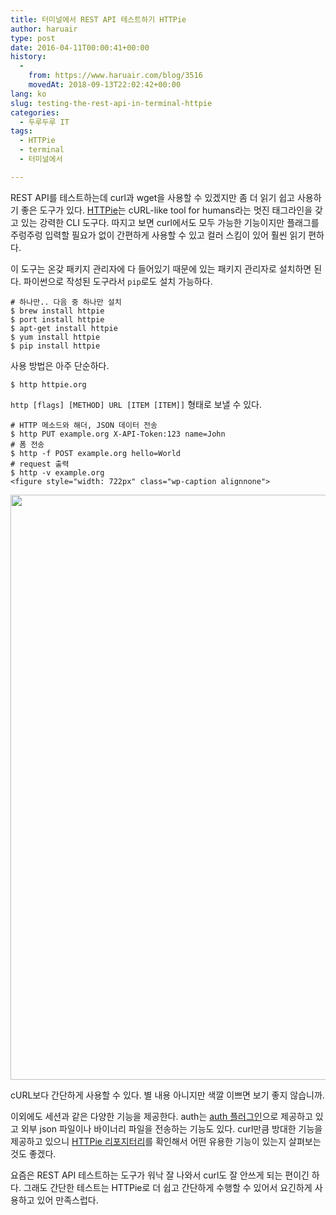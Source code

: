 ```yaml
---
title: 터미널에서 REST API 테스트하기 HTTPie
author: haruair
type: post
date: 2016-04-11T00:00:41+00:00
history:
  - 
    from: https://www.haruair.com/blog/3516
    movedAt: 2018-09-13T22:02:42+00:00
lang: ko
slug: testing-the-rest-api-in-terminal-httpie
categories:
  - 두루두루 IT
tags:
  - HTTPie
  - terminal
  - 터미널에서

---
```

REST API를 테스트하는데 curl과 wget을 사용할 수 있겠지만 좀 더 읽기 쉽고 사용하기 좋은 도구가 있다. [HTTPie][1]는 cURL-like tool for humans라는 멋진 태그라인을 갖고 있는 강력한 CLI 도구다. 따지고 보면 curl에서도 모두 가능한 기능이지만 플래그를 주렁주렁 입력할 필요가 없이 간편하게 사용할 수 있고 컬러 스킴이 있어 훨씬 읽기 편하다.

이 도구는 온갖 패키지 관리자에 다 들어있기 때문에 있는 패키지 관리자로 설치하면 된다. 파이썬으로 작성된 도구라서 `pip`로도 설치 가능하다.

    # 하나만.. 다음 중 하나만 설치
    $ brew install httpie
    $ port install httpie
    $ apt-get install httpie
    $ yum install httpie
    $ pip install httpie
    

사용 방법은 아주 단순하다.

    $ http httpie.org
    

`http [flags] [METHOD] URL [ITEM [ITEM]]` 형태로 보낼 수 있다.

    # HTTP 메소드와 해더, JSON 데이터 전송
    $ http PUT example.org X-API-Token:123 name=John
    # 폼 전송
    $ http -f POST example.org hello=World
    # request 출력
    $ http -v example.org
    <figure style="width: 722px" class="wp-caption alignnone">

<img src="https://farm2.staticflickr.com/1578/26005228831_21b2563ccf_b.jpg?resize=660%2C936&#038;ssl=1" width="660" height="936" class data-recalc-dims="1" /><figcaption class="wp-caption-text">cURL보다 간단하게 사용할 수 있다. 별 내용 아니지만 색깔 이쁘면 보기 좋지 않습니까.</figcaption></figure> 

이외에도 세션과 같은 다양한 기능을 제공한다. auth는 [auth 플러그인][2]으로 제공하고 있고 외부 json 파일이나 바이너리 파일을 전송하는 기능도 있다. curl만큼 방대한 기능을 제공하고 있으니 [HTTPie 리포지터리][1]를 확인해서 어떤 유용한 기능이 있는지 살펴보는 것도 좋겠다.

요즘은 REST API 테스트하는 도구가 워낙 잘 나와서 curl도 잘 안쓰게 되는 편이긴 하다. 그래도 간단한 테스트는 HTTPie로 더 쉽고 간단하게 수행할 수 있어서 요긴하게 사용하고 있어 만족스럽다.

 [1]: https://github.com/jkbrzt/httpie
 [2]: https://github.com/jkbrzt/httpie#auth-plugins
